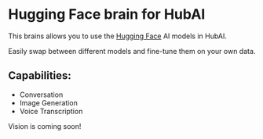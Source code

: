 # Hugging Face brain for HubAI

This brains allows you to use the [Hugging Face](https://huggingface.co/) AI models in HubAI.

Easily swap between different models and fine-tune them on your own data.

## Capabilities:

- Conversation
- Image Generation
- Voice Transcription

Vision is coming soon!
